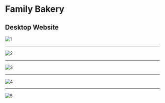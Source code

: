 # Family Bakery 
## Desktop Website


![1](https://user-images.githubusercontent.com/88390970/185590073-44593556-32a7-4b51-a925-ccd995371ba4.png)

<hr>

![2](https://user-images.githubusercontent.com/88390970/185590093-dd8474b4-94bc-4e27-8aef-53e36893a46c.png)

<hr>

![3](https://user-images.githubusercontent.com/88390970/185590111-6fffba9d-a8f9-4701-95ee-b6a7b8984a38.png)

<hr>

![4](https://user-images.githubusercontent.com/88390970/185590125-ea1ce03b-7b70-46b8-97b8-95607073a5e5.png)

<hr>

![5](https://user-images.githubusercontent.com/88390970/185590145-d349d93f-eb1c-490f-9411-46a98198b4a3.png)
